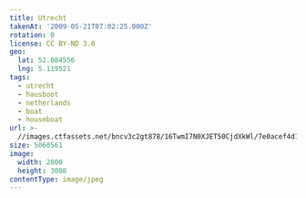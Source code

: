 ```yaml
---
title: Utrecht
takenAt: '2009-05-21T07:02:25.000Z'
rotation: 0
license: CC BY-ND 3.0
geo:
  lat: 52.084556
  lng: 5.119521
tags:
  - utrecht
  - hausboot
  - netherlands
  - boat
  - houseboat
url: >-
  //images.ctfassets.net/bncv3c2gt878/16TwmI7N0XJET50CjdXkWl/7e0acef4d1cd6c1a5aa4595675d8b991/utrecht_4370190440_o
size: 5060561
image:
  width: 2000
  height: 3008
contentType: image/jpeg
---
```


